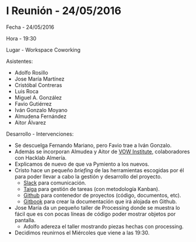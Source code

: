 # I Reunión - 24/05/2016
Fecha - 24/05/2016

Hora  - 19:30

Lugar - Workspace Coworking

Asistentes:
* Adolfo Rosillo
* Jose María Martínez
* Cristóbal Contreras
* Luis Roca
* Miguel A. González
* Favio Gutiérrez
* Iván Gonzalo Moyano
* Almudena Fernández
* Aitor Álvarez

Desarrollo - Intervenciones:
* Se descuelga Fernando Mariano, pero Favio trae a Iván Gonzalo. 
* Además se incorporan Almudea y Aitor de [VOW Institute](http://vowinstitute.com/), colaboradores con Hacklab Almería.
* Explicamos de nuevo de que va Pymiento a los nuevos.
* Cristo hace un pequeño _briefing_ de las herramientas escogidas por él para poder llevar a cabo la gestión y desarrollo del proyecto.
  * [Slack](https://slack.com/) para comunicación.
  * [Taiga](https://taiga.io/) para gestión de tareas (con metodología Kanban).
  * [Github](https://github.com/) para contenedor de proyectos (código, documentos, etc).
  * [Gitbook](https://www.gitbook.com/) para crear la documentación que irá alojada en Github.
* Jose María da un pequeño taller de Processing donde se muestra lo fácil que es con pocas líneas de código poder mostrar objetos por pantalla.
  * Adolfo adereza el taller mostrando piezas hechas con processing.
* Decidimos reunirnos el Miércoles que viene a las 19:30.